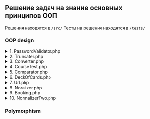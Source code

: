 ## Решение задач на знание основных принципов ООП

Решения находятся в `/src/`
Тесты на решения находятся в `/tests/`

### OOP design
<details><summary>1. PasswordValidator.php</summary>
Реализуйте класс `PasswordValidator` ориентируясь на тесты.

Этот валидатор поддерживает следующие опции:

`minLength `(по-умолчанию 8) - минимальная длина пароля
`containNumbers` (по-умолчанию `false`) - требование содержать хотя бы одну цифру
Массив ошибок в ключах содержит название опции, а в значении текст указывающий на ошибку.
</details>

<details><summary>2. Truncater.php</summary>

Для работы с текстом в вебе бывает полезна функция `truncate()`, которая обрезает слишком длинный текст и ставит в конце, например, многоточие:

Реализуйте класс Truncater с единственным методом `truncate()`.
```php
<?php

const OPTIONS = [
    'separator' => '...',
    'length' => 200,
];
```
В классе уже присутствует конфигурация по умолчанию:
separator отвечает за символ(ы) добавляющиеся в конце, после обрезания строки, а `length` это длина до которой происходит сокращение. Если строка короче или равна этой опции, то никакого сокращения не происходит. Конфигурацию по умолчанию можно переопределить передав новую в конструктор (она мержится с тем что в классе), а также через передачу конфигурации вторым параметром в метод `truncate()`. Оба этих способа можно комбинировать.
</details>

<details><summary>3. Converter.php</summary>

Реализуйте функцию `toStd()`, которая принимает на вход ассоциативный массив и возвращает объект типа `stdClass` такой же структуры. Выполните задачу, проставляя ключи и значения вручную без использования преобразования типа.
Это задание можно решить простым преобразованием типа (в object), но это не спортивно).
</details>

<details><summary>4. CourseTest.php</summary>

Реализуйте тест CourseTest, проверяющий работоспособность метода getName() класса Course.
```php
<?php

namespace App;

class Course
{
    private $name;

    public function __construct($name)
    {
        $this->name = $name;
    }

    public function getName()
    {
        return $this->name;
    }
}
```
</details>

<details><summary>5. Comparator.php</summary>

Реализуйте функцию `compare($seq1, $seq2)`, которая сравнивает две строчки набранные в редакторе. Если они равны, то возвращает `true`, иначе - `false`. Особенность строчек в том они могут содержать символ `#`, соответствующий нажатию клавиши `Backspace`. Она означает, что нужно стереть предыдущий символ: `abd##a#` превращается в `a`.

```php
// 'ac' === 'ac'
compare('ab#c', 'ab#c'); // true

// '' === ''
compare('ab##', 'c#d#'); // true

// 'c' === 'b'
compare('a#c', 'b'); // false

// 'cd' === 'cd'
compare('#cd', 'cd'); // true
```
</details>

<details><summary>6. DeckOfCards.php</summary>
Реализуйте класс `DeckOfCards`, который описывает колоду карт и умеет её мешать.

Конструктор класса принимает на вход массив, в котором перечислены номиналы карт в единственном экземпляре, например, `[6, 7, 8, 9, 10, 'king']`.

Реализуйте публичный метод `getShuffled()`, с помощью которого можно получить полную колоду в виде отсортированного случайным образом массива.

```php
$deck = new DeckOfCards([2, 3]);
$deck->getShuffled(); // [2, 3, 3, 3, 2, 3, 2, 2]
$deck->getShuffled(); // [3, 3, 2, 2, 2, 3, 3, 2]
```
В "полной" колоде каждая карта встречается 4 раза — для простоты не учитываем масть.
</details>

<details><summary>7. Url.php</summary>

В данном упражнении вам предстоит реализовать класс `Url`, который позволяет извлекать из HTTP адреса, представленного строкой, его части.

Класс должен содержать конструктор и методы:

конструктор - принимает на вход HTTP адрес в виде строки.
`getScheme()` - возвращает протокол передачи данных (без двоеточия).
`getHostName()` - возвращает имя хоста.
`getQueryParams()` - возвращает параметры запроса в виде пар ключ-значение объекта.
`getQueryParam()` - получает значение параметра запроса по имени. Если параметр с переданным именем не существует, метод возвращает значение заданное вторым параметром (по умолчанию равно null).
`equals($url)` - принимает объект класса Url и возвращает результат сравнения с текущим объектом - true или false.

```php
use App\Url;

$url = new Url('http://yandex.ru:80?key=value&key2=value2');
$url->getScheme(); // 'http'
$url->getHostName(); // 'yandex.ru'
$url->getQueryParams();
// [
//     'key' => 'value',
//     'key2' => 'value2',
// ];
$url->getQueryParam('key'); // 'value'
// второй параметр - значение по умолчанию
$url->getQueryParam('key2', 'lala'); // 'value2'
$url->getQueryParam('new', 'ehu'); // 'ehu'
$url->getQueryParam('new'); // null
$url->equals(new Url('http://yandex.ru:80?key=value&key2=value2')); // true
$url->equals(new Url('http://yandex.ru:80?key=value')); // false
```
</details>

<details><summary>8. Noralizer.php</summary>

Реализуйте функцию `normalize()` которая принимает на вход список городов, производит внутри некоторые преобразования и возвращает структуру определенного формата.
```php
$raw = [
    [
        'name' => 'istambul',
        'country' => 'turkey'
    ],
    [
        'name' => 'Moscow ',
        'country' => ' Russia'
    ],
    [
        'name' => 'iStambul',
        'country' => 'tUrkey'
    ],
    [
        'name' => 'antalia',
        'country' => 'turkeY '
    ],
    [
        'name' => 'samarA',
        'country' => '  ruSsiA'
    ],
];
```

Входная структура представляет из себя список городов, где каждый город это ассоциативный массив с ключами `name` и `country`. Значения в этих ключах не нормализованы. Они могут быть в любом регистре и содержать начальные и концевые пробелы. Сами города могут дублироваться в рамках одной страны.

```php
$actual = normalize($raw);
// $expected = [
//     'russia' => [
//         'moscow', 'samara'
//     ],
//     'turkey' => [
//         'antalia', 'istambul'
//     ]
// ];
```
Конечная структура — ассоциативный массив, в котором ключ это страна, а значение — список имен городов отсортированный по именам. Сама структура отсортирована по странам. Дублей городов в выходной структуре быть не должно, а сами страны и города должны быть записаны в нижнем регистре без ведущих и концевых пробелов.
</details>

<details><summary>9. Booking.php</summary>

Реализуйте класс `Booking`, который позволяет бронировать номер отеля на определённые даты. Единственный интерфейс класса — функция `book()`, которая принимает на вход две даты в текстовом формате. Если бронирование возможно, то метод возвращает true и выполняет бронирование (даты записываются во внутреннее состояние объекта).

```php
$booking = new Booking();
$booking->book('11-11-2008', '13-11-2008'); // true
$booking->book('12-11-2008', '12-11-2008'); // false
$booking->book('10-11-2008', '12-11-2008'); // false
$booking->book('12-11-2008', '14-11-2008'); // false
$booking->book('10-11-2008', '11-11-2008'); // true
$booking->book('13-11-2008', '14-11-2008'); // true
```
</details>

<details><summary>10. NormalizerTwo.php</summary>

Реализуйте функцию `getQuestions()`, которая принимает на вход текст (полученный из редактора) и возвращает извлеченные из этого текста вопросы. Это должна быть строчка в форме списка разделенных переводом строки вопросов.

Входящий текст разбит на строки и может содержать любые пробельные символы. Некоторые из этих строк являются вопросами. Они определяются по последнему символу: если это знак `?`, то считаем строку вопросом.

```php
$text = <<<HEREDOC
lala\r\nr
ehu?\t
vie?eii
\n \t
i see you
/r \n
one two?\r\n\n
turum-purum
HEREDOC;

$result = getQuestions($text); // "ehu?\none two?"
echo $result;
// ehu?
// one two?
```
</details>

### Polymorphism
